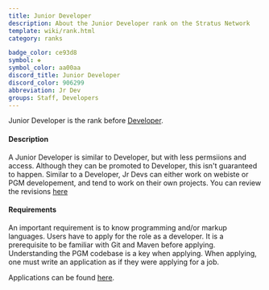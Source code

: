 ```yaml
---
title: Junior Developer
description: About the Junior Developer rank on the Stratus Network
template: wiki/rank.html
category: ranks

badge_color: ce93d8
symbol: ❖
symbol_color: aa00aa
discord_title: Junior Developer
discord_color: 906299
abbreviation: Jr Dev
groups: Staff, Developers
---
```


Junior Developer is the rank before [Developer](https://mcresourcepile.github.io/addon-project/wiki/ranks/developer). 

#### Description

A Junior Developer is similar to Developer, but with less permsiions and access. Although they can be promoted to Developer, this isn't guaranteed to happen. Similar to a Developer, Jr Devs can either work on webiste or PGM developement, and tend to work on their own projects. You can review the revisions [here](https://stratus.network/revisions/plugins)

#### Requirements

An important requirement is to know programming and/or markup languages. Users have to apply for the role as a developer. It is a prerequisite to be familiar with Git and Maven before applying. Understanding the PGM codebase is a key when applying. When applying, one must write an application as if they were applying for a job. 

Applications can be found [here](https://stratus.network/forums/59ac44fba2e3a9000100004c).